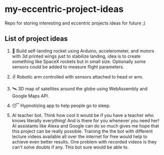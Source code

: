 # my-eccentric-project-ideas
Repo for storing interesting and eccentric projects ideas for future ;)

## List of project ideas

1. 🚀 Build self-landing rocket using Arduino, accelerometer, and motors with 3d printed wings just to stabilize landing, idea is to create something like SpaceX rockets but in small size. Optionally some sensors could be added to measure flight parameters.

2. ✌ Robotic arm controlled with sensors attached to head or arm.

3. 🛰 3D map of satellites around the globe using WebAssembly and Google Maps API.

4. 😴 Hypnotizing app to help people go to sleep.

5. AI teacher bot. Think how cool it would be if you have a teacher who knows literally everything! And is there for you whenever you need her! AI assistants like Alexa and Google can do so much gives me hope that this project can be really possible. Training the the bot with different lecture videos available all over the internet for free would help to achieve even better results. One problem with recorded videos is they can't solve doubts if any. This bot sure would be able to.